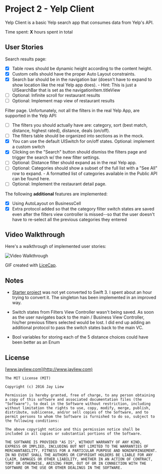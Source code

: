 # Project 2 - Yelp Client

Yelp Client is a basic Yelp search app that consumes data from Yelp's API.

Time spent: **X** hours spent in total

## User Stories

Search results page:

- [x] Table rows should be dynamic height according to the content height.
- [x] Custom cells should have the proper Auto Layout constraints.
- [x] Search bar should be in the navigation bar (doesn't have to expand to show location like the real Yelp app does).
      - Hint: This is just a UISearchBar that is set as the navigationItem.titleView
- [ ] Optional: Infinite scroll for restaurant results
- [ ] Optional: Implement map view of restaurant results

Filter page. Unfortunately, not all the filters in the real Yelp App, are supported in the Yelp API:

- [ ] The filters you should actually have are: category, sort (best match, distance, highest rated), distance, deals (on/off).
- [ ] The filters table should be organized into sections as in the mock.
- [x] You can use the default UISwitch for on/off states. Optional: implement a custom switch
- [x] Clicking on the "Search" button should dismiss the filters page and trigger the search w/ the new filter settings.
- [ ] Optional: Distance filter should expand as in the real Yelp app.
- [ ] Optional: Categories should show a subset of the full list with a "See All" row to expand.
      - A formatted list of categories available in the Public API can be found here.
- [ ] Optional: Implement the restaurant detail page.

The following **additional** features are implemented:

- [x] Using AutoLayout on BusinessCell
- [x] Extra protocol added so that the category filter switch states are saved even after the filters view controller is missed--so that the user doesn't have to re-select all the previous categories they entered

## Video Walkthrough

Here's a walkthrough of implemented user stories:

<img src='http://i.imgur.com/link/to/your/gif/file.gif' title='Video Walkthrough' width='' alt='Video Walkthrough' />

GIF created with [LiceCap](http://www.cockos.com/licecap/).

## Notes

- [Starter project](https://github.com/jayliew/ios_yelp_swift) was not yet converted to Swift 3. I spent about an hour trying to convert it. The singleton has been implemented in an improved way.

- Switch states from Filters View Controller wasn't being saved. As soon as the user navigates back to the main / Business View Controller, his/her previous filters selected would be lost. I did end up adding an additional protocol to pass the switch states back to the main VC.

- Bool variables for storing each of the 5 distance choices could have been better as an Enum

## License

[www.jayliew.com](http://www.jayliew.com)

    The MIT License (MIT)

    Copyright (c) 2016 Jay Liew

    Permission is hereby granted, free of charge, to any person obtaining a copy of this software and associated documentation files (the "Software"), to deal in the Software without restriction, including without limitation the rights to use, copy, modify, merge, publish, distribute, sublicense, and/or sell copies of the Software, and to permit persons to whom the Software is furnished to do so, subject to the following conditions:

    The above copyright notice and this permission notice shall be included in all copies or substantial portions of the Software.

    THE SOFTWARE IS PROVIDED "AS IS", WITHOUT WARRANTY OF ANY KIND, EXPRESS OR IMPLIED, INCLUDING BUT NOT LIMITED TO THE WARRANTIES OF MERCHANTABILITY, FITNESS FOR A PARTICULAR PURPOSE AND NONINFRINGEMENT. IN NO EVENT SHALL THE AUTHORS OR COPYRIGHT HOLDERS BE LIABLE FOR ANY CLAIM, DAMAGES OR OTHER LIABILITY, WHETHER IN AN ACTION OF CONTRACT, TORT OR OTHERWISE, ARISING FROM, OUT OF OR IN CONNECTION WITH THE SOFTWARE OR THE USE OR OTHER DEALINGS IN THE SOFTWARE.
